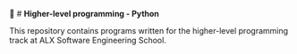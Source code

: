 🔗  #  **Higher-level programming - Python**


This repository contains programs written for the higher-level programming track at ALX Software Engineering  School.
